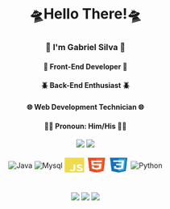 # <p align="center"> 🛸Hello There!🛸 </p>

### <p align="center">🍕 I'm Gabriel Silva 🍕</p> 
#### <p align="center">🎨 Front-End Developer 🎨</p>
#### <p align="center">🪲 Back-End Enthusiast 🪲</p>
#### <p align="center">🌐 Web Development Technician 🌐</p>
#### <p align="center">🧑‍💻 Pronoun: Him/His 🧑‍💻</p>


<div align="center">
 <a href="https://github.com/GabrielSilvaDS"></a>
  <img height="180em" src="https://github-readme-stats.vercel.app/api?username=GabrielSilvaDS&show_icons=true&theme=aura&include_all_commits=true&count_private=true"/>
  <img height="180em" src="https://github-readme-stats.vercel.app/api/top-langs/?username=GabrielSilvaDS&layout=compact&langs_count=7&theme=aura"/>
</div>

<div align='center' style="display: inline_block"><br />
  <img align="center" alt="Java" height="30" width="40" src="https://cdn.jsdelivr.net/gh/devicons/devicon/icons/java/java-original.svg" />
  <img align="center" alt="Mysql" height="30" width="40" src="https://cdn.jsdelivr.net/gh/devicons/devicon/icons/mysql/mysql-plain-wordmark.svg" />
  <img align="center" alt="Js" height="30" width="40" src="https://raw.githubusercontent.com/devicons/devicon/master/icons/javascript/javascript-plain.svg"/>
  <img align="center" alt="HTML" height="30" width="40" src="https://raw.githubusercontent.com/devicons/devicon/master/icons/html5/html5-original.svg"/>
  <img align="center" alt="CSS" height="30" width="40" src="https://raw.githubusercontent.com/devicons/devicon/master/icons/css3/css3-original.svg"/>
  <img align="center" alt="Python" height="30" width="40"  src="https://cdn.jsdelivr.net/gh/devicons/devicon/icons/angularjs/angularjs-original.svg" />
</div>

#

<div align="center">
  <a href="mailto:gabrielsilvadominguess@gmail.com" target="_blank"><img src="https://img.shields.io/badge/Gmail-D14836?style=for-the-badge&logo=gmail&logoColor=white" target="_blank"></a> 
  <a href="https://www.linkedin.com/in/gabriel-silva-developer/" target="_blank"><img src="https://img.shields.io/badge/-LinkedIn-%230077B5?style=for-the-badge&logo=linkedin&logoColor=white" target="_blank"></a> 
  <a href="https://www.instagram.com/gabrielsilva_dev/" target="_blank"><img src="https://img.shields.io/badge/-Instagram-%23E4405F?style=for-the-badge&logo=instagram&logoColor=white" target="_blank"></a>
</div>
